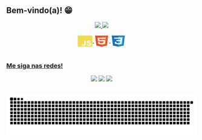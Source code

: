 ## Bem-vindo(a)! 😁

 <div align=center>
   <a href="https://github.com/leillac88">
   <img height="180em" src="https://github-readme-stats.vercel.app/api?username=leillac88&show_icons=true&theme=jolly&include_all_commits=true&count_private=true"/>
   <img height="180em" src="https://github-readme-stats.vercel.app/api/top-langs/?username=leillac88&layout=compact&langs_count=6&theme=tokyonight"/>
</div>
    
<div style="display: inline_block" align=center><br>
  <img align="center" alt="Js" height="30" width="40" src="https://raw.githubusercontent.com/devicons/devicon/master/icons/javascript/javascript-plain.svg">
  <img align="center" alt="HTML" height="30" width="40" src="https://raw.githubusercontent.com/devicons/devicon/master/icons/html5/html5-original.svg">
  <img align="center" alt="CSS" height="30" width="40" src="https://raw.githubusercontent.com/devicons/devicon/master/icons/css3/css3-original.svg">
</div>
 
<br>
 
### Me siga nas redes!
 
<div align=center> 
    <a href="https://instagram.com/leillacarvalho88" target="_blank"><img src="https://img.shields.io/badge/-Instagram-%23E4405F?style=for-the-badge&logo=instagram&logoColor=white" target="_blank"></a>
  <a href = "mailto:leillacarvalho88@gmail.com"><img src="https://img.shields.io/badge/-Gmail-%23333?style=for-the-badge&logo=gmail&logoColor=white" target="_blank"></a>
  <a href="https://www.linkedin.com/in/leillacarvalho88" target="_blank"><img src="https://img.shields.io/badge/-LinkedIn-%230077B5?style=for-the-badge&logo=linkedin&logoColor=white" target="_blank"></a>
</div>

##

<div align=center>

<picture>
  <source media="(prefers-color-scheme: dark)" srcset="https://raw.githubusercontent.com/Leillac88/leillac88/output/github-contribution-grid-snake-dark.svg">
  <source media="(prefers-color-scheme: light)" srcset="https://raw.githubusercontent.com/Leillac88/leillac88/output/github-contribution-grid-snake.svg">
  <img alt="github contribution grid snake animation" src="https://raw.githubusercontent.com/Leillac88/leillac88/output/github-contribution-grid-snake.svg">
</picture>

</div>
